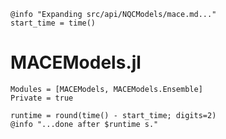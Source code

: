 ```@setup logging
@info "Expanding src/api/NQCModels/mace.md..."
start_time = time()
```

# MACEModels.jl

```@autodocs
Modules = [MACEModels, MACEModels.Ensemble]
Private = true
```

```@setup logging
runtime = round(time() - start_time; digits=2)
@info "...done after $runtime s."
```
